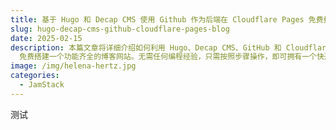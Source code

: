 ```yaml
---
title: 基于 Hugo 和 Decap CMS 使用 Github 作为后端在 Cloudflare Pages 免费搭建博客网站
slug: hugo-decap-cms-github-cloudflare-pages-blog
date: 2025-02-15
description: 本篇文章将详细介绍如何利用 Hugo、Decap CMS、GitHub 和 Cloudflare
  免费搭建一个功能齐全的博客网站。无需任何编程经验，只需按照步骤操作，即可拥有一个快速、安全且易于管理的个人博客。
image: /img/helena-hertz.jpg
categories:
  - JamStack
---
```


测试
